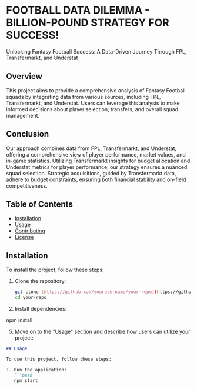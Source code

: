 # FOOTBALL DATA DILEMMA - BILLION-POUND STRATEGY FOR SUCCESS!

Unlocking Fantasy Football Success: A Data-Driven Journey Through FPL, Transfermarkt, and Understat

## Overview

This project aims to provide a comprehensive analysis of Fantasy Football squads by integrating data from various sources, including FPL, Transfermarkt, and Understat. Users can leverage this analysis to make informed decisions about player selection, transfers, and overall squad management.

## Conclusion

Our approach combines data from FPL, Transfermarkt, and Understat, offering a comprehensive view of player performance, market values, and in-game statistics. Utilizing Transfermarkt insights for budget allocation and Understat metrics for player performance, our strategy ensures a nuanced squad selection. Strategic acquisitions, guided by Transfermarkt data, adhere to budget constraints, ensuring both financial stability and on-field competitiveness.

## Table of Contents
- [Installation](#installation)
- [Usage](#usage)
- [Contributing](#contributing)
- [License](#license)

## Installation

To install the project, follow these steps:

1. Clone the repository:
   ```bash
   git clone [https://github.com/yourusername/your-repo](https://github.com/Yash22222/DATATHON-FOOTBALL-DATA-DILEMMA)https://github.com/Yash22222/DATATHON-FOOTBALL-DATA-DILEMMA.git
   cd your-repo

1. Install dependencies:

npm install


5. Move on to the "Usage" section and describe how users can utilize your project:

```markdown
## Usage

To use this project, follow these steps:

1. Run the application:
   ```bash
   npm start
